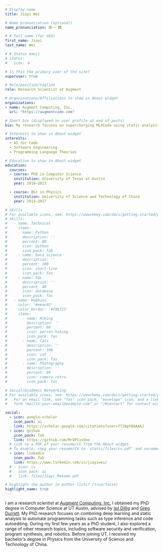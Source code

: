```yaml
---
# Display name
title: Jiayi Wei

# Name pronunciation (optional)
name_pronunciation: 家一 魏

# # Full name (for SEO)
first_name: Jiayi
last_name: Wei

# # Status emoji
# status:
#   icon: ☕️

# Is this the primary user of the site?
superuser: true

# Role/position/tagline
role: Research Scientist at Augment

# Organizations/Affiliations to show in About widget
organizations:
- name: Augment Computing, Inc.
  url: "https://augmentcode.com"

# Short bio (displayed in user profile at end of posts)
bio: My research focuses on supercharging ML4Code using static analysis.

# Interests to show in About widget
interests:
  - AI for Code
  - Software Engineering
  - Programming Language Theories

# Education to show in About widget
education:
  courses:
  - course: PhD in Computer Science
    institution: University of Texas at Austin
    year: 2018—2023

  - course: BSc in Physics
    institution: University of Science and Technology of China
    year: 2013—2017

# Skills
# For available icons, see: https://wowchemy.com/docs/getting-started/page-builder/#icons
# skills:
#   - name: Technical
#     items:
#     - name: Python
#       description: ''
#       percent: 80
#       icon: python
#       icon_pack: fab
#     - name: Data Science
#       description: ''
#       percent: 100
#       icon: chart-line
#       icon_pack: fas
#     - name: SQL
#       description: ''
#       percent: 40
#       icon: database
#       icon_pack: fas
#   - name: Hobbies
#     color: '#eeac02'
#     color_border: '#f0bf23'
#     items:
#       - name: Hiking
#         description: ''
#         percent: 60
#         icon: person-hiking
#         icon_pack: fas
#       - name: Cats
#         description: ''
#         percent: 100
#         icon: cat
#         icon_pack: fas
#       - name: Photography
#         description: ''
#         percent: 80
#         icon: camera-retro
#         icon_pack: fas

# Social/Academic Networking
# For available icons, see: https://wowchemy.com/docs/getting-started/page-builder/#icons
#   For an email link, use "fas" icon pack, "envelope" icon, and a link in the
#   form "mailto:your-email@example.com" or "/#contact" for contact widget.

social:
  - icon: google-scholar
    icon_pack: ai
    link: https://scholar.google.com/citations?user=fTJ8pY8AAAAJ
  - icon: github
    icon_pack: fab
    link: https://github.com/MrVPlusOne
  # Link to a PDF of your resume/CV from the About widget.
  # To enable, copy your resume/CV to `static/files/cv.pdf` and uncomment the lines below.
  - icon: linkedin
    icon_pack: fab
    link: https://www.linkedin.com/in/jiayiwei/
  # - icon: cv
  #   icon_pack: ai
  #   link: files/Jiayi_Resume.pdf

# Highlight the author in author lists? (true/false)
highlight_name: true
---
```


I am a research scientist at [Augment Computing, Inc.](https://augmentcode.com) I obtained my PhD degree in Computer Science at UT Austin, advised by [Işıl Dillig](http://www.cs.utexas.edu/~isil/) and [Greg Durrett](https://www.cs.utexas.edu/~gdurrett/). My PhD research focuses on combining deep learning and static analysis to automate programming tasks such as type inference and code autoediting. During my first few years as a PhD student, I also explored a range of other research topics, including software security and verification, program synthesis, and robotics. Before joining UT, I received my bachelor’s degree in Physics from the University of Science and Technology of China.
